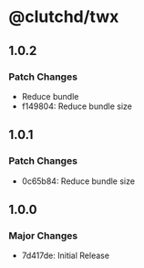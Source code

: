 # @clutchd/twx

## 1.0.2

### Patch Changes

- Reduce bundle
- f149804: Reduce bundle size

## 1.0.1

### Patch Changes

- 0c65b84: Reduce bundle size

## 1.0.0

### Major Changes

- 7d417de: Initial Release
